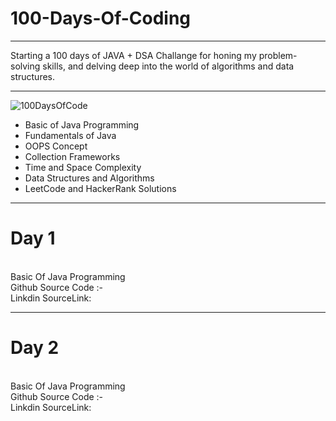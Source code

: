 # 100-Days-Of-Coding
------------------------------------------------------------------------------------------------
Starting a 100 days of JAVA + DSA Challange for honing my problem-solving skills, and delving deep into the world of algorithms and data structures.
<br>

------------------------------------------------------------------------------------------------
![100DaysOfCode](https://github.com/pankajgawade/100-Days-Of-Coding/assets/135791801/c8f4b360-8a01-405f-be11-b5eefb633e38)
<ul>
  <li>Basic of Java Programming</li>
  <li>Fundamentals of Java</li>
  <li>OOPS Concept</li>
  <li>Collection Frameworks</li>
  <li>Time and Space Complexity</li>
  <li>Data Structures and Algorithms</li>
  <li>LeetCode and HackerRank Solutions</li>
</ul>

------------------------------------------------------------------------------------------------
# Day 1

<br>
Basic Of Java Programming 
<br>
Github Source Code :-
<br>
Linkdin SourceLink:

------------------------------------------------------------------------------------------------
# Day 2

<br>
Basic Of Java Programming 
<br>
Github Source Code :-
<br>
Linkdin SourceLink:




















































































































































